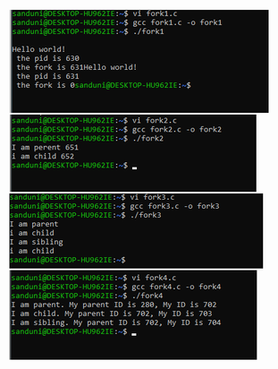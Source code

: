 ![output Screenshot](Output/01.png)<br>
![output Screenshot](Output/02.png)<br>
![output Screenshot](Output/03.png)<br>
![output Screenshot](Output/04.png)<br>

